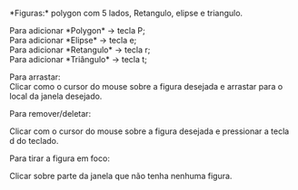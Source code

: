 <p>*Figuras:* polygon com 5 lados, Retangulo, elipse e triangulo.</p>

<p>Para adicionar *Polygon* -> tecla P;</br>
Para adicionar *Elipse*  -> tecla e;</br>
Para adicionar *Retangulo* -> tecla r;</br>
Para adicionar *Triângulo* -> tecla t;</br>
</p>
<p>
Para arrastar:</br>
Clicar como o cursor do mouse sobre a figura desejada e arrastar para o local da janela desejado.
<p>
Para remover/deletar:

Clicar com o cursor do mouse sobre a figura desejada e pressionar a tecla d do teclado.

Para tirar a figura em foco:

Clicar sobre parte da janela que não tenha nenhuma figura.



